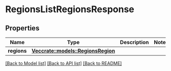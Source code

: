 # RegionsListRegionsResponse

## Properties

Name | Type | Description | Notes
------------ | ------------- | ------------- | -------------
**regions** | [**Vec<crate::models::RegionsRegion>**](RegionsRegion.md) |  | 

[[Back to Model list]](../README.md#documentation-for-models) [[Back to API list]](../README.md#documentation-for-api-endpoints) [[Back to README]](../README.md)


